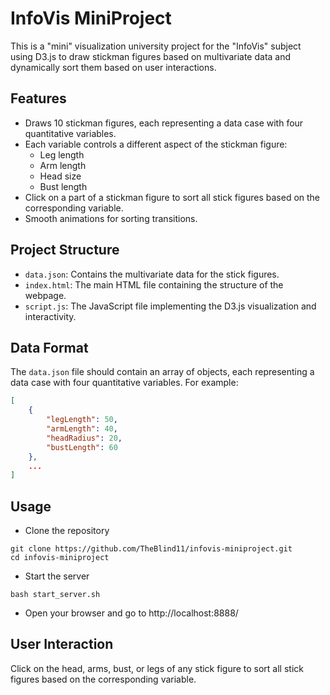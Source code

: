 # InfoVis MiniProject

This is a "mini" visualization university project for the "InfoVis" subject using D3.js to draw stickman figures based on multivariate data and dynamically sort them based on user interactions.

## Features

- Draws 10 stickman figures, each representing a data case with four quantitative variables.
- Each variable controls a different aspect of the stickman figure:
  - Leg length
  - Arm length
  - Head size
  - Bust length
- Click on a part of a stickman figure to sort all stick figures based on the corresponding variable.
- Smooth animations for sorting transitions.

## Project Structure

- `data.json`: Contains the multivariate data for the stick figures.
- `index.html`: The main HTML file containing the structure of the webpage.
- `script.js`: The JavaScript file implementing the D3.js visualization and interactivity.

## Data Format

The `data.json` file should contain an array of objects, each representing a data case with four quantitative variables. For example:

```json
[
    {
        "legLength": 50,
        "armLength": 40,
        "headRadius": 20,
        "bustLength": 60
    },
    ...
]
```

## Usage

- Clone the repository

```
git clone https://github.com/TheBlind11/infovis-miniproject.git
cd infovis-miniproject
```

- Start the server

```
bash start_server.sh
```

- Open your browser and go to http://localhost:8888/

## User Interaction

Click on the head, arms, bust, or legs of any stick figure to sort all stick figures based on the corresponding variable.